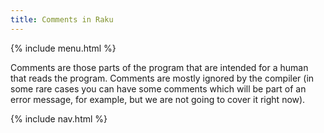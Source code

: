 ```yaml
---
title: Comments in Raku
---
```


{% include menu.html %}

Comments are those parts of the program that are intended for a human that reads the program. Comments are mostly ignored by the compiler (in some rare cases you can have some comments which will be part of an error message, for example, but we are not going to cover it right now).

{% include nav.html %}
